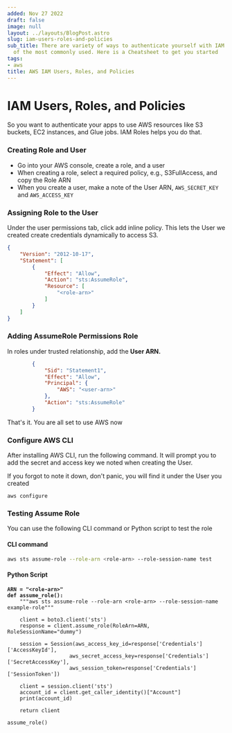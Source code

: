 ```yaml
---
added: Nov 27 2022
draft: false
image: null
layout: ../layouts/BlogPost.astro
slug: iam-users-roles-and-policies
sub_title: There are variety of ways to authenticate yourself with IAM Roles are one
  of the most commonly used. Here is a Cheatsheet to get you started
tags:
- aws
title: AWS IAM Users, Roles, and Policies
---
```


# IAM Users, Roles, and Policies

So you want to authenticate your apps to use AWS resources like S3 buckets, EC2 instances, and Glue jobs. IAM Roles helps you do that.

### Creating Role and User

- Go into your AWS console, create a role, and a user
- When creating a role, select a required policy, e.g., S3FullAccess, and copy the Role ARN
- When you create a user, make a note of the User ARN, `AWS_SECRET_KEY` and `AWS_ACCESS_KEY`

### Assigning Role to the User

Under the user permissions tab, click add inline policy. This lets the User we created create credentials dynamically to access S3.

```json
{
    "Version": "2012-10-17",
    "Statement": [
        {
            "Effect": "Allow",
            "Action": "sts:AssumeRole",
            "Resource": [
                "<role-arn>"
            ]
        }
    ]
}
```

### Adding AssumeRole Permissions Role

In roles under trusted relationship, add the **User ARN.**

```json
        {
            "Sid": "Statement1",
            "Effect": "Allow",
            "Principal": {
                "AWS": "<user-arn>"
            },
            "Action": "sts:AssumeRole"
        }
```

That's it. You are all set to use AWS now

### Configure AWS CLI

After installing AWS CLI, run the following command. It will prompt you to add the secret and access key we noted when creating the User.

If you forgot to note it down, don't panic, you will find it under the User you created

```
aws configure
```

### Testing Assume Role

You can use the following CLI command or Python script to test the role

#### CLI command

```bash
aws sts assume-role --role-arn <role-arn> --role-session-name test
```

#### Python Script

<pre class="language-python"><code class="lang-python"><strong>ARN = "&#x3C;role-arn>"
</strong><strong>def assume_role():
</strong>    """aws sts assume-role --role-arn &#x3C;role-arn> --role-session-name example-role"""

    client = boto3.client('sts')
    response = client.assume_role(RoleArn=ARN, RoleSessionName="dummy")

    session = Session(aws_access_key_id=response['Credentials']['AccessKeyId'],
                    aws_secret_access_key=response['Credentials']['SecretAccessKey'],
                    aws_session_token=response['Credentials']['SessionToken'])
    
    client = session.client('sts')
    account_id = client.get_caller_identity()["Account"]
    print(account_id)

    return client

assume_role()</code></pre>
